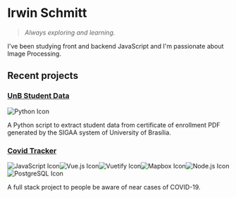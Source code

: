 # Irwin Schmitt

> _Always exploring and learning._

I've been studying front and backend JavaScript and I'm passionate about Image Processing.

## Recent projects

### [UnB Student Data](https://github.com/irwinschmitt/unb-student-data)

<img src="https://img.shields.io/badge/Python-3776AB?style=for-the-badge&logo=python&logoColor=white" alt="Python Icon">

A Python script to extract student data from certificate of enrollment PDF generated by the SIGAA system of University of Brasília.

### [Covid Tracker](https://github.com/irwinschmitt/covid-tracker)

<img src="https://img.shields.io/badge/JavaScript-F7DF1E?&style=for-the-badge&logo=javascript&logoColor=black" alt="JavaScript Icon"><img src="https://img.shields.io/badge/Vue.js-34495e?style=for-the-badge&logo=vue.js" alt="Vue.js Icon"><img src="https://img.shields.io/badge/Vuetify-1867C0?style=for-the-badge&logo=vuetify" alt="Vuetify Icon"><img src="https://img.shields.io/badge/Mapbox-3a67e8?style=for-the-badge&logo=mapbox&logoColor=white" alt="Mapbox Icon"><img src="https://img.shields.io/badge/Node.js-339933?style=for-the-badge&logo=node.js&logoColor=white" alt="Node.js Icon"><img src="https://img.shields.io/badge/PostgreSQL-336791?style=for-the-badge&logo=postgresql" alt="PostgreSQL Icon">

A full stack project to people be aware of near cases of COVID-19.
